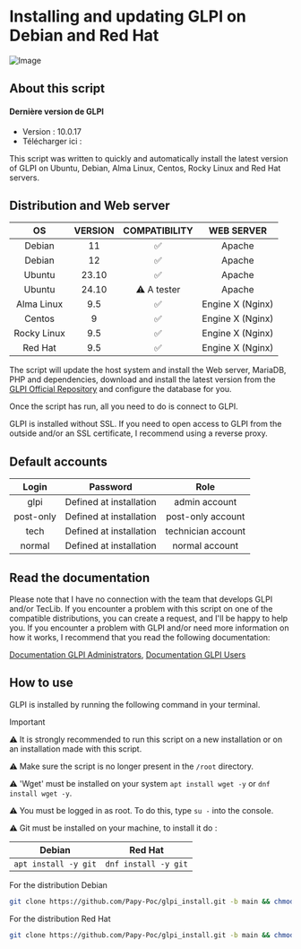 # Installing and updating GLPI on Debian and Red Hat

 ![Image](https://glpi-project.org/wp-content/uploads/2022/01/hero-img-2.png)

## About this script

#### Dernière version de GLPI

- Version : 10.0.17
- Télécharger ici : 



This script was written to quickly and automatically install the latest version of GLPI on Ubuntu, Debian, Alma Linux, Centos, Rocky Linux and Red Hat servers.

## Distribution and Web server

| OS | VERSION | COMPATIBILITY | WEB SERVER |
|:--:|:--:|:--:|:--:|
|Debian|11|✅|Apache|
|Debian|12|✅|Apache|
|Ubuntu|23.10|✅|Apache|
|Ubuntu|24.10|⚠️ A tester|Apache|
|Alma Linux|9.5|✅|Engine X (Nginx)|
|Centos|9|✅|Engine X (Nginx)|
|Rocky Linux|9.5|✅|Engine X (Nginx)|
|Red Hat|9.5|✅|Engine X (Nginx)|

The script will update the host system and install the Web server, MariaDB, PHP and dependencies, download and install the latest version from the [GLPI Official Repository](https://github.com/glpi-project/glpi) and configure the database for you.

Once the script has run, all you need to do is connect to GLPI.

GLPI is installed without SSL. If you need to open access to GLPI from the outside and/or an SSL certificate, I recommend using a reverse proxy.

## Default accounts

| Login | Password | Role |
|:--:|:--:|:--:|
|glpi|Defined at installation|admin account|
|post-only|Defined at installation|post-only account|
|tech|Defined at installation|technician account|
|normal|Defined at installation|normal account|

## Read the documentation

Please note that I have no connection with the team that develops GLPI and/or TecLib.
If you encounter a problem with this script on one of the compatible distributions, you can create a request, and I'll be happy to help you.
If you encounter a problem with GLPI and/or need more information on how it works, I recommend that you read the following documentation:

[Documentation GLPI Administrators](https://glpi-install.readthedocs.io/), [Documentation GLPI Users](https://glpi-user-documentation.readthedocs.io/)

## How to use

GLPI is installed by running the following command in your terminal.

>[!IMPORTANT]
>⚠️ It is strongly recommended to run this script on a new installation or on an installation made with this script.
>
>⚠️ Make sure the script is no longer present in the ``/root`` directory.
>
>⚠️ 'Wget' must be installed on your system ``apt install wget -y`` or ``dnf install wget -y``.
>
>⚠️ You must be logged in as root. To do this, type ```su -``` into the console.
>
>⚠️ Git must be installed on your machine, to install it do :
>
>| Debian | Red Hat |
>|:--:|:--:|
>| ```apt install -y git``` | ```dnf install -y git``` |

For the distribution Debian

```bash
git clone https://github.com/Papy-Poc/glpi_install.git -b main && chmod -R +x glpi_install && ./glpi_install/glpi-install.sh
```

For the distribution Red Hat

```bash
git clone https://github.com/Papy-Poc/glpi_install.git -b main && chmod -R +x glpi_install && ./glpi_install/glpi-install.sh
```
